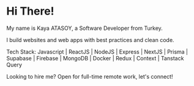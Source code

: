 <h1>Hi There!</h1>


My name is Kaya ATASOY, a Software Developer from Turkey.
<br/>

I build websites and web apps with best practices and clean code.

Tech Stack: Javascript | ReactJS | NodeJS | Express | NextJS | Prisma | Supabase | Firebase | MongoDB | Docker | Redux | Context | Tanstack Query
<br/>

Looking to hire me? Open for full-time remote work, let's connect!
